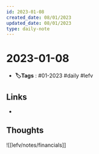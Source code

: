 ```yaml
---
id: 2023-01-08
created_date: 08/01/2023
updated_date: 08/01/2023
type: daily-note
---
```


# 2023-01-08
- **🏷️Tags** : #01-2023 #daily #lefv  
## Links
- 
## Thoughts

![[lefv/notes/financials]] 